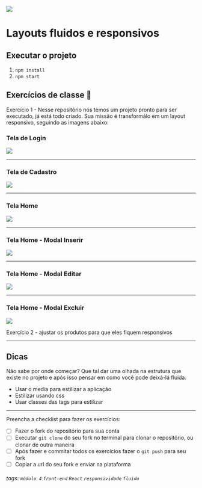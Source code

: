 ![](https://i.imgur.com/xG74tOh.png)

# Layouts fluidos e responsivos


## Executar o projeto

1. `npm install`
2. `npm start`

## Exercícios de classe 🏫
Exercício 1 - 
Nesse repositório nós  temos um projeto pronto para ser executado, já está todo criado. 
Sua missão é transformálo em um layout responsivo, seguindo as imagens abaixo:


### Tela de Login
![](https://i.imgur.com/3eLr9z9.png)

---

### Tela de Cadastro
![](https://i.imgur.com/dYPof4V.png)

---

### Tela Home
![](https://i.imgur.com/JEQTnlk.png)

---

### Tela Home - Modal Inserir
![](https://i.imgur.com/lQLGvWZ.png)

---

### Tela Home - Modal Editar
![](https://i.imgur.com/Q0egG14.png)

---

### Tela Home - Modal Excluir
![](https://i.imgur.com/nMh9SCe.png)

Exercício 2 - ajustar os produtos para que eles fiquem responsivos

---
## Dicas
Não sabe por onde começar? Que tal dar uma olhada na estrutura que existe no projeto e após isso pensar em como você pode deixá-lá fluida.

- Usar o media para estilizar a aplicação 
- Estilizar usando css
- Usar classes das tags para estilizar
 
---

Preencha a checklist para fazer os exercícios:

-   [ ] Fazer o fork do repositório para sua conta
-   [ ] Executar `git clone` do seu fork no terminal para clonar o repositório, ou clonar de outra maneira
-   [ ] Após fazer e commitar todos os exercícios fazer o `git push` para seu fork
-   [ ] Copiar a url do seu fork e enviar na plataforma

###### tags: `módulo 4` `front-end` `React` `responsividade` `fluido`
